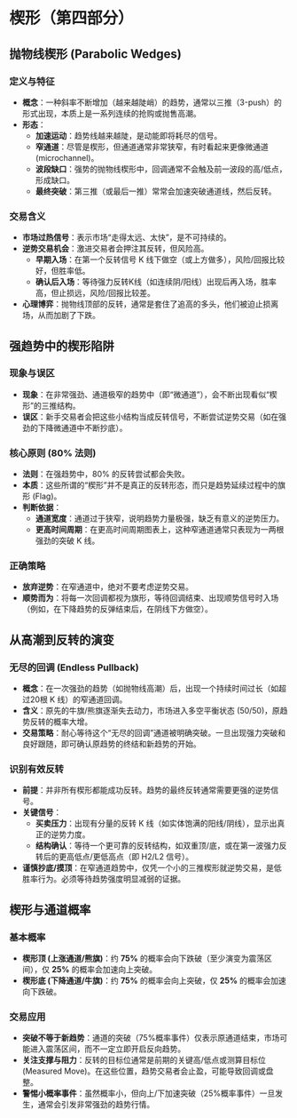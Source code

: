 # 楔形（第四部分）

## 抛物线楔形 (Parabolic Wedges)

### 定义与特征
-   **概念**：一种斜率不断增加（越来越陡峭）的趋势，通常以三推（3-push）的形式出现，本质上是一系列连续的抢购或抛售高潮。
-   **形态**：
    -   **加速运动**：趋势线越来越陡，是动能即将耗尽的信号。
    -   **窄通道**：尽管是楔形，但通道通常非常狭窄，有时看起来更像微通道 (microchannel)。
    -   **波段缺口**：强势的抛物线楔形中，回调通常不会触及前一波段的高/低点，形成缺口。
    -   **最终突破**：第三推（或最后一推）常常会加速突破通道线，然后反转。

### 交易含义
-   **市场过热信号**：表示市场“走得太远、太快”，是不可持续的。
-   **逆势交易机会**：激进交易者会押注其反转，但风险高。
    -   **早期入场**：在第一个反转信号 K 线下做空（或上方做多），风险/回报比较好，但胜率低。
    -   **确认后入场**：等待强力反转K线（如连续阴/阳线）出现后再入场，胜率高，但止损远，风险/回报比较差。
-   **心理博弈**：抛物线顶部的反转，通常是套住了追高的多头，他们被迫止损离场，从而加剧了下跌。

## 强趋势中的楔形陷阱

### 现象与误区
-   **现象**：在非常强劲、通道极窄的趋势中（即“微通道”），会不断出现看似“楔形”的三推结构。
-   **误区**：新手交易者会把这些小结构当成反转信号，不断尝试逆势交易（如在强劲的下降微通道中不断抄底）。

### 核心原则 (80% 法则)
-   **法则**：在强趋势中，80% 的反转尝试都会失败。
-   **本质**：这些所谓的“楔形”并不是真正的反转形态，而只是趋势延续过程中的旗形 (Flag)。
-   **判断依据**：
    -   **通道宽度**：通道过于狭窄，说明趋势力量极强，缺乏有意义的逆势压力。
    -   **更高时间周期**：在更高时间周期图表上，这种窄通道通常只表现为一两根强劲的突破 K 线。

### 正确策略
-   **放弃逆势**：在窄通道中，绝对不要考虑逆势交易。
-   **顺势而为**：将每一次回调都视为旗形，等待回调结束、出现顺势信号时入场（例如，在下降趋势的反弹结束后，在阴线下方做空）。

## 从高潮到反转的演变

### 无尽的回调 (Endless Pullback)
-   **概念**：在一次强劲的趋势（如抛物线高潮）后，出现一个持续时间过长（如超过20根 K 线）的窄通道回调。
-   **含义**：原先的牛旗/熊旗逐渐失去动力，市场进入多空平衡状态 (50/50)，原趋势反转的概率大增。
-   **交易策略**：耐心等待这个“无尽的回调”通道被明确突破。一旦出现强力突破和良好跟随，即可确认原趋势的终结和新趋势的开始。

### 识别有效反转
-   **前提**：并非所有楔形都能成功反转。趋势的最终反转通常需要更强的逆势信号。
-   **关键信号**：
    -   **买卖压力**：出现有分量的反转 K 线（如实体饱满的阳线/阴线），显示出真正的逆势力度。
    -   **结构确认**：等待一个更可靠的反转结构，如双重顶/底，或在第一波强力反转后的更高低点/更低高点（即 H2/L2 信号）。
-   **谨慎抄底/摸顶**：在窄通道趋势中，仅凭一个小的三推楔形就逆势交易，是低胜率行为。必须等待趋势强度明显减弱的证据。

## 楔形与通道概率

### 基本概率
-   **楔形顶 (上涨通道/熊旗)**：约 **75%** 的概率会向下跌破（至少演变为震荡区间），仅 **25%** 的概率会加速向上突破。
-   **楔形底 (下降通道/牛旗)**：约 **75%** 的概率会向上突破，仅 **25%** 的概率会加速向下跌破。

### 交易应用
-   **突破不等于新趋势**：通道的突破（75%概率事件）仅表示原通道结束，市场可能进入震荡区间，而不一定立即开启反向趋势。
-   **关注支撑与阻力**：反转的目标位通常是前期的关键高/低点或测算目标位 (Measured Move)。在这些位置，趋势交易者会止盈，可能导致回调或盘整。
-   **警惕小概率事件**：虽然概率小，但向上/下加速突破（25%概率事件）一旦发生，通常会引发非常强劲的趋势行情。